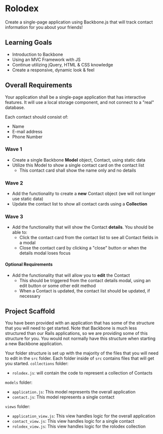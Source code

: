 # Rolodex
Create a single-page application using Backbone.js that will track contact information for you about your friends!

## Learning Goals
- Introduction to Backbone
- Using an MVC Framework with JS
- Continue utilizing jQuery, HTML & CSS knowledge
- Create a responsive, dynamic look & feel

## Overall Requirements
Your application shall be a single-page application that has interactive features. It will use a local storage component, and not connect to a "real" database.

Each contact should consist of:
- Name
- E-mail address
- Phone Number

### Wave 1
- Create a single Backbone **Model** object, Contact, using static data
- Utilize this Model to show a single contact card on the contact list
  - This contact card shall show the name only and no details

### Wave 2
- Add the functionality to create a **new** Contact object (we will not longer use static data)
- Update the contact list to show all contact cards using a **Collection**

### Wave 3
- Add the functionality that will show the Contact **details**. You should be able to:
  - Click the contact card from the contact list to see all Contact fields in a modal
  - Close the contact card by clicking a "close" button or when the details modal loses focus

#### Optional Requirements
- Add the functionality that will allow you to **edit** the Contact
  - This should be triggered from the contact details modal, using an edit button or some other edit method
  - When a Contact is updated, the contact list should be updated, if necessary

## Project Scaffold
You have been provided with an application that has some of the structure that you will need to get started. Note that Backbone is much less structured than our Rails applications, so we are providing some of this structure for you. You would not normally have this structure when starting a new Backbone application.

Your folder structure is set up with the majority of the files that you will need to edit in the `src` folder. Each folder inside of `src` contains files that will get you started.
`collections` folder: 
- `rolodex.js`: will contain the code to represent a collection of Contacts

`models` folder:
- `application.js`: This model represents the overall application
- `contact.js`: This model represents a single contact

`views` folder:
- `application_view.js`: This view handles logic for the overall application
- `contact_view.js`: This view handles logic for a single contact
- `rolodex_view.js`: This view handles logic for the rolodex collection
